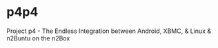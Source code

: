 p4p4
=====

Project p4 - The Endless Integration between Android, XBMC, &amp; Linux &amp; n2Buntu on the n2Box
